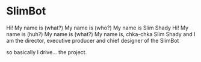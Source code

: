 # SlimBot

Hi! My name is (what?)
My name is (who?)
My name is Slim Shady
Hi! My name is (huh?)
My name is (what?)
My name is, chka-chka Slim Shady and I am the director, executive producer and chief designer of the SlimBot


so basically I drive... the project.
